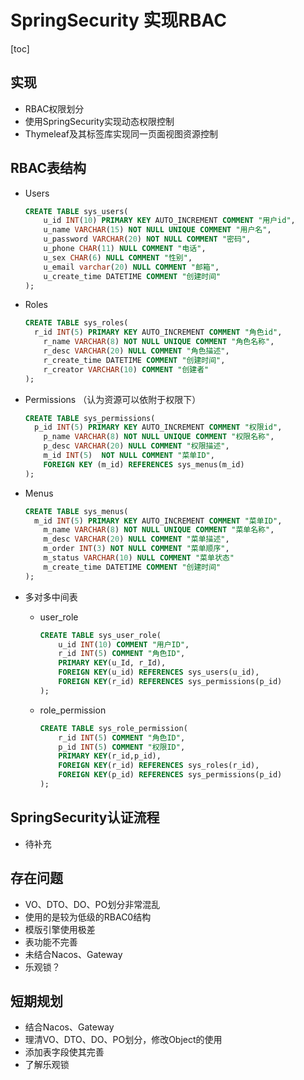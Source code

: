 # SpringSecurity 实现RBAC

[toc]

## 实现

* RBAC权限划分
* 使用SpringSecurity实现动态权限控制
* Thymeleaf及其标签库实现同一页面视图资源控制



## RBAC表结构

* Users

  ``` sql
  CREATE TABLE sys_users(
      u_id INT(10) PRIMARY KEY AUTO_INCREMENT COMMENT "用户id",
      u_name VARCHAR(15) NOT NULL UNIQUE COMMENT "用户名",
      u_password VARCHAR(20) NOT NULL COMMENT "密码",
      u_phone CHAR(11) NULL COMMENT "电话",
      u_sex CHAR(6) NULL COMMENT "性别",
      u_email varchar(20) NULL COMMENT "邮箱",
      u_create_time DATETIME COMMENT "创建时间"
  );
  ```

  

* Roles

  ``` sql
  CREATE TABLE sys_roles(
  	r_id INT(5) PRIMARY KEY AUTO_INCREMENT COMMENT "角色id",
      r_name VARCHAR(8) NOT NULL UNIQUE COMMENT "角色名称",
      r_desc VARCHAR(20) NULL COMMENT "角色描述",
      r_create_time DATETIME COMMENT "创建时间",
      r_creator VARCHAR(10) COMMENT "创建者"
  );
  ```

  

* Permissions （认为资源可以依附于权限下）

  ``` sql
  CREATE TABLE sys_permissions(
  	p_id INT(5) PRIMARY KEY AUTO_INCREMENT COMMENT "权限id",
      p_name VARCHAR(8) NOT NULL UNIQUE COMMENT "权限名称",
      p_desc VARCHAR(20) NULL COMMENT "权限描述",
      m_id INT(5)  NOT NULL COMMENT "菜单ID",
      FOREIGN KEY (m_id) REFERENCES sys_menus(m_id)
  );
  ```

  

* Menus

  ``` sql
  CREATE TABLE sys_menus(
  	m_id INT(5) PRIMARY KEY AUTO_INCREMENT COMMENT "菜单ID",
      m_name VARCHAR(8) NOT NULL UNIQUE COMMENT "菜单名称",
      m_desc VARCHAR(20) NULL COMMENT "菜单描述",
      m_order INT(3) NOT NULL COMMENT "菜单顺序",
      m_status VARCHAR(10) NULL COMMENT "菜单状态"
      m_create_time DATETIME COMMENT "创建时间"
  );
  ```

  

* 多对多中间表

  * user_role

    ``` sql
    CREATE TABLE sys_user_role(
    	u_id INT(10) COMMENT "用户ID",
        r_id INT(5) COMMENT "角色ID",
        PRIMARY KEY(u_Id, r_Id),
        FOREIGN KEY(u_id) REFERENCES sys_users(u_id),
        FOREIGN KEY(r_id) REFERENCES sys_permissions(p_id)
    );
    ```

    

  * role_permission

    ``` sql
    CREATE TABLE sys_role_permission(
    	r_id INT(5) COMMENT "角色ID",
        p_id INT(5) COMMENT "权限ID",
        PRIMARY KEY(r_id,p_id),
        FOREIGN KEY(r_id) REFERENCES sys_roles(r_id),
        FOREIGN KEY(p_id) REFERENCES sys_permissions(p_id)
    );
    ```

    



## SpringSecurity认证流程

* 待补充

## 存在问题

* VO、DTO、DO、PO划分非常混乱
* 使用的是较为低级的RBAC0结构
* 模版引擎使用极差
* 表功能不完善
* 未结合Nacos、Gateway
* 乐观锁？



## 短期规划

* 结合Nacos、Gateway
* 理清VO、DTO、DO、PO划分，修改Object的使用
* 添加表字段使其完善
* 了解乐观锁
